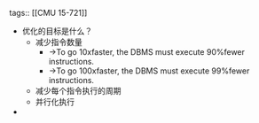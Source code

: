 tags:: [[CMU 15-721]]

- 优化的目标是什么？
	- 减少指令数量
		- →To go 10xfaster, the DBMS must execute 90%fewer instructions.
		- →To go 100xfaster, the DBMS must execute 99%fewer instructions.
	- 减少每个指令执行的周期
	- 并行化执行
-